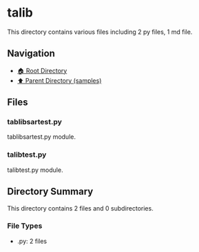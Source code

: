 # talib

This directory contains various files including 2 py files, 1 md file.

## Navigation

* [🏠 Root Directory](/samples/talib/../samples/talib/..README.md)
* [⬆️ Parent Directory (samples)](../README.md)

## Files

### tablibsartest.py

tablibsartest.py module.

### talibtest.py

talibtest.py module.

## Directory Summary

This directory contains 2 files and 0 subdirectories.

### File Types

* .py: 2 files
